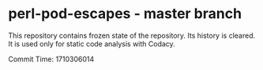 # perl-pod-escapes - master branch

This repository contains frozen state of the repository.
Its history is cleared. It is used only for static code
analysis with Codacy.

Commit Time: 1710306014